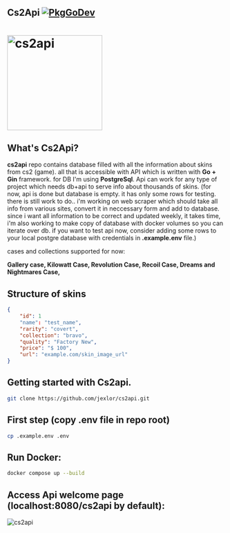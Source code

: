 ## Cs2Api  [![PkgGoDev](https://pkg.go.dev/badge/github.com/jexlor/cs2api)](https://pkg.go.dev/github.com/jexlor/cs2api)

# <img alt="cs2api" src="https://github.com/user-attachments/assets/a1dce9fe-507c-410d-9e4d-142d8b4cef13" width="220" />

What's Cs2Api?
---------------------------
<strong>cs2api</strong> repo contains database filled with all the information about skins from cs2 (game). all that is accessible with 
API which is written with <strong>Go + Gin</strong> framework. for DB I'm using <strong>PostgreSql</strong>. Api can work for any type of project which needs db+api to serve info about thousands of skins.
(for now, api is done but database is empty. it has only some rows for testing. there is still work to do.. i'm working on web scraper which should take all info from various 
sites, convert it in neccessary form and add to database. since i want all information to be correct and updated weekly, it takes time, i'm also working to make copy of database with docker volumes so you can iterate over db.
if you want to test api now, consider adding some rows to your local postgre database with credentials in <strong>.example.env</strong> file.)

cases and collections supported for now:

<strong>Gallery case, </strong>
<strong>Kilowatt Case, </strong>
<strong>Revolution Case, </strong>
<strong>Recoil Case, </strong>
<strong>Dreams and Nightmares Case, </strong>

Structure of skins
----------------------------
```json
{
    "id": 1
    "name": "test_name",
    "rarity": "covert",
    "collection": "bravo",
    "quality": "Factory New",
    "price": "$ 100",
    "url": "example.com/skin_image_url"
}
```

Getting started with Cs2api.
----------------------------
```bash
git clone https://github.com/jexlor/cs2api.git
```

First step (copy .env file in repo root)
----------------------------
```bash
cp .example.env .env
```
Run Docker:
----------------------------
```bash
docker compose up --build
```
Access Api welcome page (localhost:8080/cs2api by default):
---------------------------
![cs2api](https://github.com/user-attachments/assets/054f00f3-aa2f-4b69-a2fe-dc15fdcc0c68)


